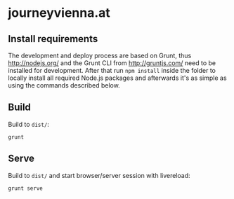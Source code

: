 # journeyvienna.at

## Install requirements

The development and deploy process are based on Grunt, thus http://nodejs.org/
and the Grunt CLI from http://gruntjs.com/ need to be installed for development.
After that run `npm install` inside the folder to locally install all required
Node.js packages and afterwards it's as simple as using the commands described below.

## Build

Build to `dist/`:

    grunt

## Serve

Build to `dist/` and start browser/server session with livereload:

    grunt serve